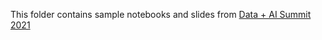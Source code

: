 This folder contains sample notebooks and slides from [Data + AI Summit 2021](https://databricks.com/dataaisummit/north-america-2021)
